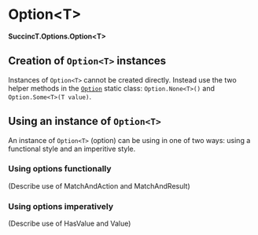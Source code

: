 ﻿# Option&lt;T&gt;

**SuccincT.Options.Option&lt;T&gt;**

## Creation of `Option<T>` instances
Instances of `Option<T>` cannot be created directly. Instead use the two helper methods in the [`Option`](Option.md) static class: `Option.None<T>()` 
and `Option.Some<T>(T value)`.

## Using an instance of `Option<T>`
An instance of `Option<T>` (option) can be using in one of two ways: using a functional style and an imperitive style.

### Using options functionally
(Describe use of MatchAndAction and MatchAndResult)

### Using options imperatively
(Describe use of HasValue and Value)


